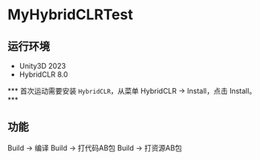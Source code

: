 # MyHybridCLRTest

## 运行环境

- Unity3D 2023
- HybridCLR 8.0

*** 首次运动需要安装 `HybridCLR`，从菜单 HybridCLR -> Install，点击 Install。 ***

## 功能

Build -> 编译
Build -> 打代码AB包
Build -> 打资源AB包
